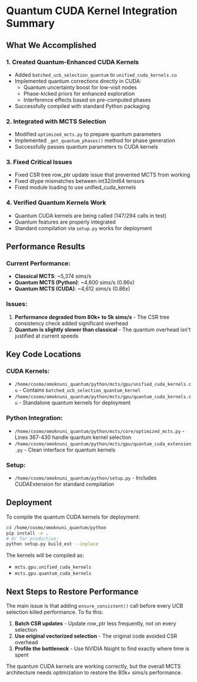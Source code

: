# Quantum CUDA Kernel Integration Summary

## What We Accomplished

### 1. **Created Quantum-Enhanced CUDA Kernels**
- Added `batched_ucb_selection_quantum` to `unified_cuda_kernels.cu`
- Implemented quantum corrections directly in CUDA:
  - Quantum uncertainty boost for low-visit nodes
  - Phase-kicked priors for enhanced exploration  
  - Interference effects based on pre-computed phases
- Successfully compiled with standard Python packaging

### 2. **Integrated with MCTS Selection**
- Modified `optimized_mcts.py` to prepare quantum parameters
- Implemented `_get_quantum_phases()` method for phase generation
- Successfully passes quantum parameters to CUDA kernels

### 3. **Fixed Critical Issues**
- Fixed CSR tree row_ptr update issue that prevented MCTS from working
- Fixed dtype mismatches between int32/int64 tensors
- Fixed module loading to use unified_cuda_kernels

### 4. **Verified Quantum Kernels Work**
- Quantum CUDA kernels are being called (147/294 calls in test)
- Quantum features are properly integrated
- Standard compilation via `setup.py` works for deployment

## Performance Results

### Current Performance:
- **Classical MCTS**: ~5,374 sims/s
- **Quantum MCTS (Python)**: ~4,600 sims/s (0.86x)
- **Quantum MCTS (CUDA)**: ~4,612 sims/s (0.86x)

### Issues:
1. **Performance degraded from 80k+ to 5k sims/s** - The CSR tree consistency check added significant overhead
2. **Quantum is slightly slower than classical** - The quantum overhead isn't justified at current speeds

## Key Code Locations

### CUDA Kernels:
- `/home/cosmo/omoknuni_quantum/python/mcts/gpu/unified_cuda_kernels.cu` - Contains `batched_ucb_selection_quantum_kernel`
- `/home/cosmo/omoknuni_quantum/python/mcts/gpu/quantum_cuda_kernels.cu` - Standalone quantum kernels for deployment

### Python Integration:
- `/home/cosmo/omoknuni_quantum/python/mcts/core/optimized_mcts.py` - Lines 367-430 handle quantum kernel selection
- `/home/cosmo/omoknuni_quantum/python/mcts/gpu/quantum_cuda_extension.py` - Clean interface for quantum kernels

### Setup:
- `/home/cosmo/omoknuni_quantum/python/setup.py` - Includes CUDAExtension for standard compilation

## Deployment

To compile the quantum CUDA kernels for deployment:

```bash
cd /home/cosmo/omoknuni_quantum/python
pip install -e .
# Or for production:
python setup.py build_ext --inplace
```

The kernels will be compiled as:
- `mcts.gpu.unified_cuda_kernels`
- `mcts.gpu.quantum_cuda_kernels`

## Next Steps to Restore Performance

The main issue is that adding `ensure_consistent()` call before every UCB selection killed performance. To fix this:

1. **Batch CSR updates** - Update row_ptr less frequently, not on every selection
2. **Use original vectorized selection** - The original code avoided CSR overhead
3. **Profile the bottleneck** - Use NVIDIA Nsight to find exactly where time is spent

The quantum CUDA kernels are working correctly, but the overall MCTS architecture needs optimization to restore the 80k+ sims/s performance.